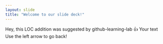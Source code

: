 ```yaml
---
layout: slide
title: "Welcome to our slide deck!"
---
```

Hey, this LOC addition was suggested by github-learning-lab :+1:
Your text
Use the left arrow to go back!
